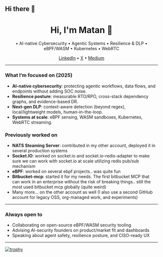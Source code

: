 ## Hi there 👋

<h1 align="center">Hi, I'm Matan 👋</h1>

<p align="center">
• AI-native Cybersecurity • Agentic Systems • Resilience & DLP • eBPF/WASM • Kubernetes • WebRTC
</p>

<p align="center">
<a href="https://www.linkedin.com/in/matan-yemini/">LinkedIn</a> •
<a href="https://x.com/YeminiMatan">X</a> •
<a href="https://medium.com/@Matan-Yemini">Medium</a>
</p>

---

### What I’m focused on (2025)
- **AI-native cybersecurity**: protecting agentic workflows, data flows, and endpoints without adding SOC noise.
- **Resilience posture**: measurable RTO/RPO, cross-stack dependency graphs, and evidence-based DR.
- **Next-gen DLP**: context-aware detection (beyond regex), local/lightweight models, human-in-the-loop.
- **Systems at scale**: eBPF sensing, WASM sandboxes, Kubernetes, WebRTC streaming.

### Previously worked on
- **NATS Steaming Server**: contributed in my other account, deployed it in several production systems
- **Socket.IO**: worked on socket.io and socket.io-redis-adapter to make sure we can work with socket.io at scale utilizing redis pub/sub mechanism
- **eBPF**: worked on several ebpf projects.. was quite fun
- **Bitbucket-mcp**: started it for my needs. The first bitbucket MCP that can work in an enterprise without the risk of breaking things.. still the most used bitbucket mcp globally (quite weird)
- Many more... on the other account as well (I also use a second GitHub account for legacy OSS, org-managed work, and experiments)

---

### Always open to
- Collaborating on open-source eBPF/WASM security tooling  
- Advising AI-security founders on product/market fit and dashboards  
- Speaking about agent safety, resilience posture, and CISO-ready UX

---

[![trophy](https://github-profile-trophy.vercel.app/?username=ryo-ma)](https://github.com/ryo-ma/github-profile-trophy)
